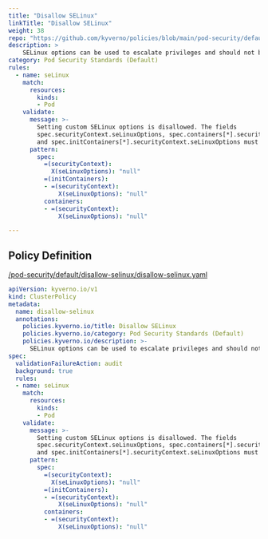 ```yaml
---
title: "Disallow SELinux"
linkTitle: "Disallow SELinux"
weight: 38
repo: "https://github.com/kyverno/policies/blob/main/pod-security/default/disallow-selinux/disallow-selinux.yaml"
description: >
    SELinux options can be used to escalate privileges and should not be allowed.
category: Pod Security Standards (Default)
rules:
  - name: seLinux
    match:
      resources:
        kinds:
        - Pod
    validate:
      message: >-
        Setting custom SELinux options is disallowed. The fields
        spec.securityContext.seLinuxOptions, spec.containers[*].securityContext.seLinuxOptions,
        and spec.initContainers[*].securityContext.seLinuxOptions must be empty.
      pattern:
        spec:
          =(securityContext):
            X(seLinuxOptions): "null"
          =(initContainers):
          - =(securityContext):
              X(seLinuxOptions): "null"
          containers:
          - =(securityContext):
              X(seLinuxOptions): "null"

---
```


## Policy Definition
<a href="https://github.com/kyverno/policies/raw/main//pod-security/default/disallow-selinux/disallow-selinux.yaml" target="-blank">/pod-security/default/disallow-selinux/disallow-selinux.yaml</a>

```yaml
apiVersion: kyverno.io/v1
kind: ClusterPolicy
metadata:
  name: disallow-selinux
  annotations:
    policies.kyverno.io/title: Disallow SELinux
    policies.kyverno.io/category: Pod Security Standards (Default)
    policies.kyverno.io/description: >-
      SELinux options can be used to escalate privileges and should not be allowed.
spec:
  validationFailureAction: audit
  background: true
  rules:
  - name: seLinux
    match:
      resources:
        kinds:
        - Pod
    validate:
      message: >-
        Setting custom SELinux options is disallowed. The fields
        spec.securityContext.seLinuxOptions, spec.containers[*].securityContext.seLinuxOptions,
        and spec.initContainers[*].securityContext.seLinuxOptions must be empty.
      pattern:
        spec:
          =(securityContext):
            X(seLinuxOptions): "null"
          =(initContainers):
          - =(securityContext):
              X(seLinuxOptions): "null"
          containers:
          - =(securityContext):
              X(seLinuxOptions): "null"

```

